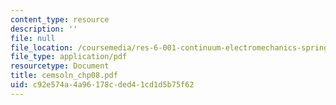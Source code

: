 ```yaml
---
content_type: resource
description: ''
file: null
file_location: /coursemedia/res-6-001-continuum-electromechanics-spring-2009/c92e574a4a96178cded41cd1d5b75f62_cemsoln_chp08.pdf
file_type: application/pdf
resourcetype: Document
title: cemsoln_chp08.pdf
uid: c92e574a-4a96-178c-ded4-1cd1d5b75f62
---
```

